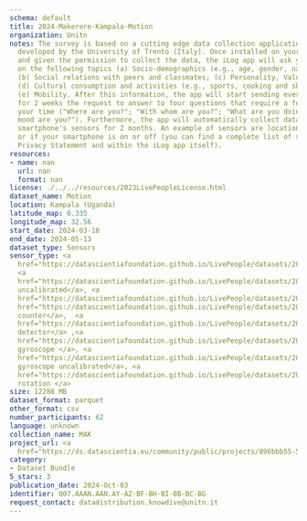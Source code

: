 ```yaml
---
schema: default
title: 2024-Makerere-Kampala-Motion
organization: Unitn
notes: The survey is based on a cutting edge data collection application called iLog1,
  developed by the University of Trento (Italy). Once installed on your smartphone
  and given the permission to collect the data, the iLog app will ask you information
  on the following topics (a) Socio-demographics (e.g., age, gender, nationality);
  (b) Social relations with peers and classmates; (c) Personality, Values and Competences;
  (d) Cultural consumption and activities (e.g., sports, cooking and shopping habits);
  (e) Mobility. After this information, the app will start sending every 30 minutes
  for 2 weeks the request to answer to four questions that require a few seconds of
  your time ("Where are you?"; "With whom are you?"; "What are you doing?"; and "What
  mood are you?"). Furthermore, the app will automatically collect data from your
  smartphone's sensors for 2 months. An example of sensors are location, bluetooth
  or if your smartphone is on or off (you can find a complete list of sensors in the
  Privacy Statement and within the iLog app itself).
resources:
- name: nan
  url: nan
  format: nan
license: ./../../resources/2023LivePeopleLicense.html
dataset_name: Motion
location: Kampala (Uganda)
latitude_map: 0.335
longitude_map: 32.56
start_date: 2024-03-18
end_date: 2024-05-13
dataset_type: Sensors
sensor_type: <a 
  href="https://datascientiafoundation.github.io/LivePeople/datasets/2024-MAK-Kampala-Accelerometer%20Event/">accelerometer</a>,
  <a 
  href="https://datascientiafoundation.github.io/LivePeople/datasets/2024-MAK-Kampala-Accelerometer%20Uncalibrated/">accelerometer
  uncalibrated</a>, <a 
  href="https://datascientiafoundation.github.io/LivePeople/datasets/2024-MAK-Kampala-Activities/">activities</a>,<a
  href="https://datascientiafoundation.github.io/LivePeople/datasets/2024-MAK-Kampala-Step%20Counter%20Event/">step
  counter</a>,  <a 
  href="https://datascientiafoundation.github.io/LivePeople/datasets/2024-MAK-Kampala-Step%20Detector%20Event/">step
  detector</a> ,<a 
  href="https://datascientiafoundation.github.io/LivePeople/datasets/2024-MAK-Kampala-Gyroscope%20Event/">
  gyroscope </a>, <a 
  href="https://datascientiafoundation.github.io/LivePeople/datasets/2024-MAK-Kampala-Gyroscope%20Uncalibrated/">
  gyroscope uncalibrated</a>, <a 
  href="https://datascientiafoundation.github.io/LivePeople/datasets/2024-MAK-Kampala-Rotationvector/">
  rotation </a>
size: 12288 MB
dataset_format: parquet
other_format: csv
number_participants: 62
language: unknown
collection_name: MAK
project_url: <a 
  href="https://ds.datascientia.eu/community/public/projects/896bbb55-5ee2-4653-9b43-69cc88633ec12">https://ds.datascientia.eu/community/public/projects/896bbb55-5ee2-4653-9b43-69cc88633ec12</a>
category:
- Dataset Bundle
5_stars: 3
publication_date: 2024-Oct-03
identifier: 007.AAAN.AAN.AY-AZ-BF-BH-BI-BB-BC-BG
request_contact: datadistribution.knowdive@unitn.it
---
```


